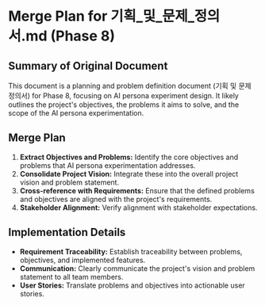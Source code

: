# Merge Plan for 기획_및_문제_정의서.md (Phase 8)

## Summary of Original Document
This document is a planning and problem definition document (기획 및 문제 정의서) for Phase 8, focusing on AI persona experiment design. It likely outlines the project's objectives, the problems it aims to solve, and the scope of the AI persona experimentation.

## Merge Plan
1.  **Extract Objectives and Problems:** Identify the core objectives and problems that AI persona experimentation addresses.
2.  **Consolidate Project Vision:** Integrate these into the overall project vision and problem statement.
3.  **Cross-reference with Requirements:** Ensure that the defined problems and objectives are aligned with the project's requirements.
4.  **Stakeholder Alignment:** Verify alignment with stakeholder expectations.

## Implementation Details
-   **Requirement Traceability:** Establish traceability between problems, objectives, and implemented features.
-   **Communication:** Clearly communicate the project's vision and problem statement to all team members.
-   **User Stories:** Translate problems and objectives into actionable user stories.
